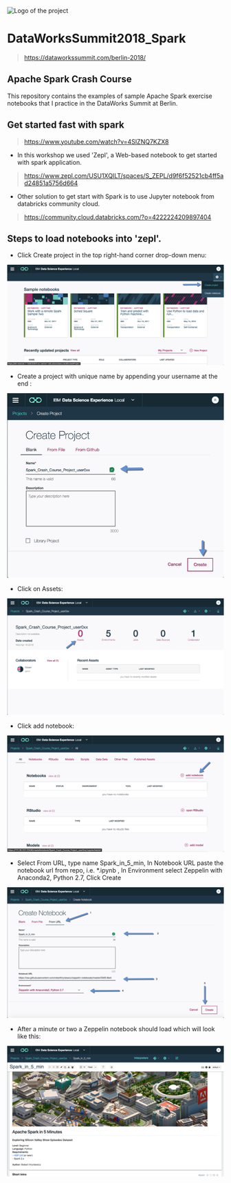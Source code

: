 
![Logo of the project](https://github.com/vivek-bombatkar/DataWorksSummit2018_Spark/blob/master/spark.JPG)

# DataWorksSummit2018_Spark
> https://dataworkssummit.com/berlin-2018/


## Apache Spark Crash Course

This repository contains the examples of sample Apache Spark exercise notebooks that I practice in the DataWorks Summit at Berlin.

## Get started fast with spark
> https://www.youtube.com/watch?v=4SIZNQ7KZX8


- In this workshop we used 'Zepl', a Web-based notebook to get started with spark application. 
> https://www.zepl.com/USU1XQILT/spaces/S_ZEPL/d9f6f52521cb4ff5ad24851a5756d664

- Other solution to get start with Spark is to use Jupyter notebook from databricks community cloud.
> https://community.cloud.databricks.com/?o=4222224209897404

## Steps to load notebooks into 'zepl'.

- Click Create project in the top right-hand corner drop-down menu:
<img src="./zepl_1.png" />

- Create a project with unique name by appending your username at the end :
<img src="./zepl_2.png" />

- Click on Assets:
<img src="./zepl_3.png" />

- Click add notebook:
<img src="./zepl_4.png" />

-	Select From URL, type name Spark_in_5_min, In Notebook URL paste the notebook url from repo, i.e. *.ipynb , In Environment select Zeppelin with Anaconda2, Python 2.7, 	Click Create
<img src="./zepl_5.png" />

- After a minute or two a Zeppelin notebook should load which will look like this:
<img src="./zepl_6.png" />

